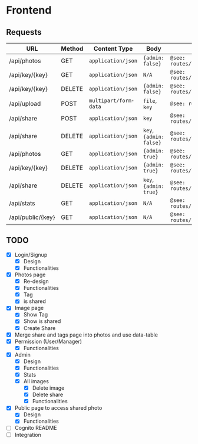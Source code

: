 # Frontend

## Requests

URL                   | Method  | Content Type        | Body             | Response                                   |
----------------------|---------|---------------------|------------------|------------------------------------------- |
/api/photos           | GET     | `application/json`  | `{admin: false}` | `@see: routes/libs/api.js/retrieveKeys`    |
/api/key/{key}        | GET     | `application/json`  | `N/A`            | `@see: routes/libs/api.js/retrieveImage`   |
/api/key/{key}        | DELETE  | `application/json`  | `{admin: false}` | `@see: routes/libs/api.js/deleteImage`     |
/api/upload           | POST    |`multipart/form-data`| `file`, `key`    | `@see: routes/libs/api.js/upload`          |
/api/share            | POST    | `application/json`  | `key`            | `@see: routes/libs/api.js/createShare`     |
/api/share            | DELETE  | `application/json`  | `key`, `{admin: false}`|`@see: routes/libs/api.js/deleteShare`|
/api/photos           | GET     | `application/json`  | `{admin: true}`  | `@see: routes/libs/api.js/retrieveKeys`    |
/api/key/{key}        | DELETE  | `application/json`  | `{admin: true}`  | `@see: routes/libs/api.js/deleteImage`     |
/api/share            | DELETE  | `application/json`  | `key`, `{admin: true}`|`@see: routes/libs/api.js/deleteShare`|
/api/stats            | GET     | `application/json`  | `N/A`            | `@see: routes/libs/api.js/getStats`        |
/api/public/{key}     | GET     | `application/json`  | `N/A`            | `@see: routes/libs/api.js/retrieveImage`   |

## TODO
- [x] Login/Signup
    - [x] Design
    - [x] Functionalities
- [x] Photos page
    - [x] Re-design
    - [x] Functionalities
    - [x] Tag
    - [x] is shared
- [x] Image page
    - [x] Show Tag
    - [x] Show is shared
    - [x] Create Share
- [x] Merge share and tags page into photos and use data-table
- [x] Permission (User/Manager)
    - [x] Functionalities
- [x] Admin
    - [x] Design
    - [x] Functionalities
    - [x] Stats
    - [x] All images
        - [x] Delete image
        - [x] Delete share
        - [x] Functionalities
- [x] Public page to access shared photo
    - [x] Design
    - [x] Functionalities
- [ ] Cognito README
- [ ] Integration